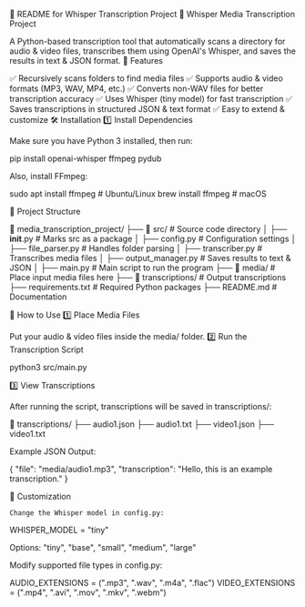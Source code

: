📜 README for Whisper Transcription Project
🎤 Whisper Media Transcription Project

A Python-based transcription tool that automatically scans a directory for audio & video files, transcribes them using OpenAI's Whisper, and saves the results in text & JSON format.
🚀 Features

✅ Recursively scans folders to find media files
✅ Supports audio & video formats (MP3, WAV, MP4, etc.)
✅ Converts non-WAV files for better transcription accuracy
✅ Uses Whisper (tiny model) for fast transcription
✅ Saves transcriptions in structured JSON & text format
✅ Easy to extend & customize
🛠 Installation
1️⃣ Install Dependencies

Make sure you have Python 3 installed, then run:

pip install openai-whisper ffmpeg pydub

Also, install FFmpeg:

sudo apt install ffmpeg  # Ubuntu/Linux
brew install ffmpeg      # macOS

📁 Project Structure

📂 media_transcription_project/
 ├── 📂 src/                 # Source code directory
 │   ├── __init__.py         # Marks src as a package
 │   ├── config.py           # Configuration settings
 │   ├── file_parser.py      # Handles folder parsing
 │   ├── transcriber.py      # Transcribes media files
 │   ├── output_manager.py   # Saves results to text & JSON
 │   ├── main.py             # Main script to run the program
 ├── 📂 media/               # Place input media files here
 ├── 📂 transcriptions/      # Output transcriptions
 ├── requirements.txt        # Required Python packages
 ├── README.md               # Documentation

🎯 How to Use
1️⃣ Place Media Files

Put your audio & video files inside the media/ folder.
2️⃣ Run the Transcription Script

python3 src/main.py

3️⃣ View Transcriptions

After running the script, transcriptions will be saved in transcriptions/:

📂 transcriptions/
 ├── audio1.json
 ├── audio1.txt
 ├── video1.json
 ├── video1.txt

Example JSON Output:

{
    "file": "media/audio1.mp3",
    "transcription": "Hello, this is an example transcription."
}

📝 Customization

    Change the Whisper model in config.py:

WHISPER_MODEL = "tiny"

Options: "tiny", "base", "small", "medium", "large"

Modify supported file types in config.py:

AUDIO_EXTENSIONS = (".mp3", ".wav", ".m4a", ".flac")
VIDEO_EXTENSIONS = (".mp4", ".avi", ".mov", ".mkv", ".webm")
